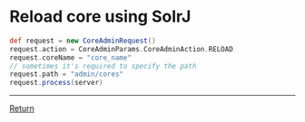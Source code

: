 # Reload core using SolrJ

```Groovy
def request = new CoreAdminRequest()
request.action = CoreAdminParams.CoreAdminAction.RELOAD
request.coreName = "core_name"
// sometimes it's required to specify the path
request.path = "admin/cores"
request.process(server)
```

<hr>

[Return](../../../)
